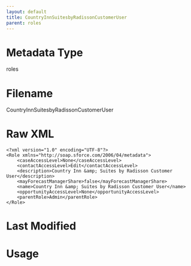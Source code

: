 ```yaml
---
layout: default
title: CountryInnSuitesbyRadissonCustomerUser
parent: roles
---
```

# Metadata Type
roles


# Filename 
CountryInnSuitesbyRadissonCustomerUser


# Raw XML
```
<?xml version="1.0" encoding="UTF-8"?>
<Role xmlns="http://soap.sforce.com/2006/04/metadata">
    <caseAccessLevel>None</caseAccessLevel>
    <contactAccessLevel>Edit</contactAccessLevel>
    <description>Country Inn &amp; Suites by Radisson Customer User</description>
    <mayForecastManagerShare>false</mayForecastManagerShare>
    <name>Country Inn &amp; Suites by Radisson Customer User</name>
    <opportunityAccessLevel>None</opportunityAccessLevel>
    <parentRole>Admin</parentRole>
</Role>
```


# Last Modified


# Usage
